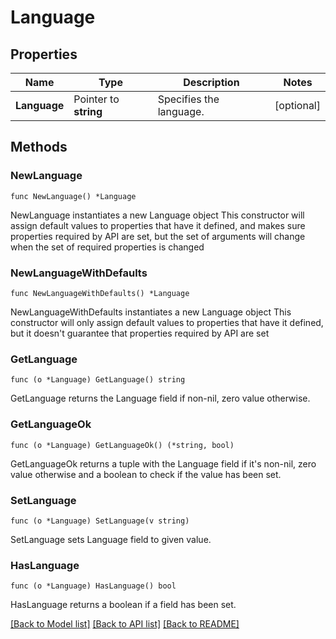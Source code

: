 # Language

## Properties

Name | Type | Description | Notes
------------ | ------------- | ------------- | -------------
**Language** | Pointer to **string** | Specifies the language. | [optional] 

## Methods

### NewLanguage

`func NewLanguage() *Language`

NewLanguage instantiates a new Language object
This constructor will assign default values to properties that have it defined,
and makes sure properties required by API are set, but the set of arguments
will change when the set of required properties is changed

### NewLanguageWithDefaults

`func NewLanguageWithDefaults() *Language`

NewLanguageWithDefaults instantiates a new Language object
This constructor will only assign default values to properties that have it defined,
but it doesn't guarantee that properties required by API are set

### GetLanguage

`func (o *Language) GetLanguage() string`

GetLanguage returns the Language field if non-nil, zero value otherwise.

### GetLanguageOk

`func (o *Language) GetLanguageOk() (*string, bool)`

GetLanguageOk returns a tuple with the Language field if it's non-nil, zero value otherwise
and a boolean to check if the value has been set.

### SetLanguage

`func (o *Language) SetLanguage(v string)`

SetLanguage sets Language field to given value.

### HasLanguage

`func (o *Language) HasLanguage() bool`

HasLanguage returns a boolean if a field has been set.


[[Back to Model list]](../README.md#documentation-for-models) [[Back to API list]](../README.md#documentation-for-api-endpoints) [[Back to README]](../README.md)


